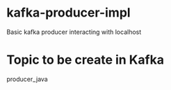 # kafka-producer-impl
Basic kafka producer interacting with localhost 
# Topic to be create in Kafka 
producer_java
